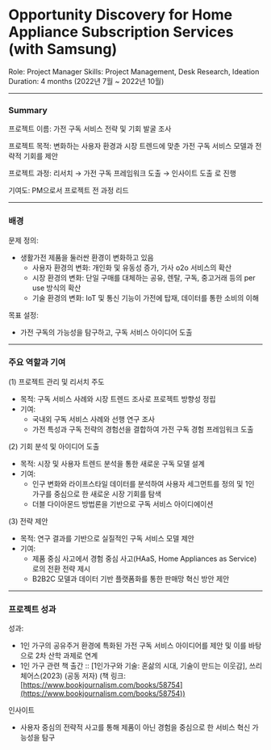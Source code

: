 # Opportunity Discovery for Home Appliance Subscription Services (with Samsung)

Role: Project Manager
Skills: Project Management, Desk Research, Ideation
Duration: 4 months (2022년 7월 ~ 2022년 10월)

---

### Summary

프로젝트 이름: 가전 구독 서비스 전략 및 기회 발굴 조사

프로젝트 목적: 변화하는 사용자 환경과 시장 트렌드에 맞춘 가전 구독 서비스 모델과 전략적 기회를 제안

프로젝트 과정: 리서치 → 가전 구독 프레임워크 도출 → 인사이트 도출 로 진행

기여도: PM으로서 프로젝트 전 과정 리드

---

### 배경

문제 정의: 

- 생활가전 제품을 둘러싼 환경이 변화하고 있음
    - 사용자 환경의 변화: 개인화 및 유동성 증가, 가사 o2o 서비스의 확산
    - 시장 환경의 변화: 단일 구매를 대체하는 공유, 렌탈, 구독, 중고거래 등의 per use 방식의 확산
    - 기술 환경의 변화: IoT 및 통신 기능이 가전에 탑재, 데이터를 통한 소비의 이해

목표 설정:

- 가전 구독의 가능성을 탐구하고, 구독 서비스 아이디어 도출

---

### 주요 역할과 기여

(1) 프로젝트 관리 및 리서치 주도

- 목적: 구독 서비스 사례와 시장 트렌드 조사로 프로젝트 방향성 정립
- 기여:
    - 국내외 구독 서비스 사례와 선행 연구 조사
    - 가전 특성과 구독 전략의 경험선을 결합하여 가전 구독 경험 프레임워크 도출

(2) 기회 분석 및 아이디어 도출

- 목적: 시장 및 사용자 트렌드 분석을 통한 새로운 구독 모델 설계
- 기여:
    - 인구 변화와 라이프스타일 데이터를 분석하여 사용자 세그먼트를 정의 및 1인 가구를 중심으로 한 새로운 시장 기회를 탐색
    - 더블 다이아몬드 방법론을 기반으로 구독 서비스 아이디에이션

(3) 전략 제안

- 목적: 연구 결과를 기반으로 실질적인 구독 서비스 모델 제안
- 기여:
    - 제품 중심 사고에서 경험 중심 사고(HAaS, Home Appliances as Service)로의 전환 전략 제시
    - B2B2C 모델과 데이터 기반 플랫폼화를 통한 판매망 혁신 방안 제안

---

### 프로젝트 성과

성과:

- 1인 가구의 공유주거 환경에 특화된 가전 구독 서비스 아이디어를 제안 및 이를 바탕으로 2차 산학 과제로 연계
- 1인 가구 관련 책 출간 :: [1인가구와 기술: 혼삶의 시대, 기술이 만드는 이웃감], 쓰리체어스(2023) (공동 저자) (책 링크: [https://www.bookjournalism.com/books/58754](https://www.bookjournalism.com/books/58754))

인사이트

- 사용자 중심의 전략적 사고를 통해 제품이 아닌 경험을 중심으로 한 서비스 혁신 가능성을 탐구